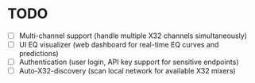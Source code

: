 # TODO

- [ ] Multi-channel support (handle multiple X32 channels simultaneously)
- [ ] UI EQ visualizer (web dashboard for real-time EQ curves and predictions)
- [ ] Authentication (user login, API key support for sensitive endpoints)
- [ ] Auto-X32-discovery (scan local network for available X32 mixers)